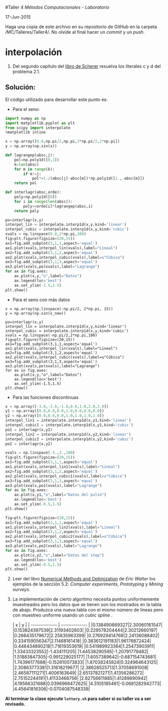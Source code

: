 #Taller 4
*Métodos Computacionales - Laboratorio*

17-Jun-2015

Haga una copia de este archivo en su repositorio de GitHub en la carpeta /MC/Talleres/Taller4/. No olvide al final hacer un *commit* y un *push*.

# interpolación

1. Del segundo capítulo del [libro de Scherer](http://link.springer.com.ezproxy.uniandes.edu.co:8080/book/10.1007\%2F978-3-642-13990-1) resuelva los literales c y d del problema 2.1.

## Solución:

El código utilizado para desarrollar este punto es:
+ Para el seno:
```python
import numpy as np
import matplotlib.pyplot as plt
from scipy import interpolate
%matplotlib inline

x = np.array([0.0,np.pi/2,np.pi,3*np.pi/2,2*np.pi])
y = np.array(np.sin(x))

def lagrangep(absc,j):
    pol=np.poly1d([0,1])
    k=len(absc)
    for m in range(k):
        if m!=j:
            pol*=1./(absc[j]-absc[m])*np.poly1d([1.,-absc[m]])
    return pol 

def interlagr(absc,orde):
    poly=np.poly1d([0])
    for i in range(len(absc)):
        poly+=orde[i]*lagrangep(absc,i)
    return poly

po=interlagr(x,y)
interpol_lin = interpolate.interp1d(x,y,kind='linear')
interpol_cubic = interpolate.interp1d(x,y,kind='cubic')
xvals = np.linspace(0.0,2*np.pi,100)
fig=plt.figure(figsize=(20,15))
ax1=fig.add_subplot(3,1,1,aspect='equal')
ax1.plot(xvals,interpol_lin(xvals),label="Lineal")
ax2=fig.add_subplot(3,1,2,aspect='equal')
ax2.plot(xvals,interpol_cubic(xvals),label=u"Cúbica")
ax3=fig.add_subplot(3,1,3,aspect='equal')
ax3.plot(xvals,po(xvals),label="Lagrange")
for ax in fig.axes:
    ax.plot(x,y,"o",label="Datos")
    ax.legend(loc='best')
    ax.set_ylim(-1.5,1.5)
plt.show()
```
+ Para el seno con más datos

```ptyhon
x = np.array(np.linspace(-np.pi/2, 2*np.pi, 15))
y = np.array(np.sin(x_new))

po=interlagr(x,y)
interpol_lin = interpolate.interp1d(x,y,kind='linear')
interpol_cubic = interpolate.interp1d(x,y,kind='cubic')
xvals = np.linspace(-np.pi/2,2*np.pi,100)
fig=plt.figure(figsize=(20,15))
ax1=fig.add_subplot(3,1,1,aspect='equal')
ax1.plot(xvals,interpol_lin(xvals),label="Lineal")
ax2=fig.add_subplot(3,1,2,aspect='equal')
ax2.plot(xvals,interpol_cubic(xvals),label=u"Cúbica")
ax3=fig.add_subplot(3,1,3,aspect='equal')
ax3.plot(xvals,po(xvals),label="Lagrange")
for ax in fig.axes:
    ax.plot(x,y,"o",label="Datos")
    ax.legend(loc='best')
    ax.set_ylim(-1.5,1.5)
plt.show()
```
+ Para las funciones discontinuas
```python
x = np.array([-3.0,-2.0,-1.0,0.0,1.0,2.0,3.0])
y1 = np.array([0.0,0.0,0.0,1.0,0.0,0.0,0.0])
y2 = np.array([0.0,0.0,0.0,1.0,1.0,1.0,1.0])
interpol_lin1 = interpolate.interp1d(x,y1,kind='linear')
interpol_cubic1 = interpolate.interp1d(x,y1,kind='cubic')
po1 = interlagr(x,y1)
interpol_lin2 = interpolate.interp1d(x,y2,kind='linear')
interpol_cubic2 = interpolate.interp1d(x,y2,kind='cubic')
po2 = interlagr(x,y2)

xvals = np.linspace(-3.,3.,100)
fig=plt.figure(figsize=(20,15))
ax1=fig.add_subplot(3,1,1,aspect='equal')
ax1.plot(xvals,interpol_lin1(xvals),label="Lineal")
ax2=fig.add_subplot(3,1,2,aspect='equal')
ax2.plot(xvals,interpol_cubic1(xvals),label=u"Cúbica")
ax3=fig.add_subplot(3,1,3,aspect='equal')
ax3.plot(xvals,po1(xvals),label="Lagrange")
for ax in fig.axes:
    ax.plot(x,y1,"o",label="Datos del pulso")
    ax.legend(loc='best')
    ax.set_ylim(-0.5,1.5)
plt.show()

fig=plt.figure(figsize=(20,15))
ax1=fig.add_subplot(3,1,1,aspect='equal')
ax1.plot(xvals,interpol_lin2(xvals),label="Lineal")
ax2=fig.add_subplot(3,1,2,aspect='equal')
ax2.plot(xvals,interpol_cubic2(xvals),label=u"Cúbica")
ax3=fig.add_subplot(3,1,3,aspect='equal')
ax3.plot(xvals,po2(xvals),label="Lagrange")
for ax in fig.axes:
    ax.plot(x,y2,"o",label="Datos del step")
    ax.legend(loc='best')
    ax.set_ylim(-0.5,1.5)
plt.show()
```
2. Leer del libro [Numerical Methods and Optimization](http://ezproxy.uniandes.edu.co:8080/login?url=http://dx.doi.org/10.1007/978-3-319-07671-3) de *Eric Walter* los ejemplos de la sección 5.2: *Computer experiments*, *Prototyping* y *Mining surveys*.  

3. La implementación de cierto algoritmo necesita puntos uniformemente muestreados pero los datos que se tienen son los mostrados en la tabla de abajo. Produzca una nueva tabla con el mismo número de líneas pero con muestreo uniforme usando un *cubic spline* .

	| x        | y           |
| ------------- | ------------- |
|0.138490669327|2.30060161547|
|0.153824397539|2.31193402603|
|0.229578204444|2.30212660197|
|0.266435179672|2.25835963399|
|0.276929414769|2.24136088402|
|0.334159056347|2.11468161418|
|0.383612191183|1.96176872424|
|0.446434890218|1.71619353619|
|0.541989923364|1.25473903911|
|1.33433323552|-1.434111205|
|1.44538290595|-1.20791779482|
|1.51883847305|-0.991229025177|
|1.6057389642|-0.687154743681|
|1.74396177688|-0.152610073833|
|1.87038245824|0.324964643125|
|2.30863773381|1.31618219677|
|2.38628525713|1.37058691008|
|2.46587111271|1.4006163649|
|2.65137821271|1.41356286272|
|2.75152244191|1.41133466756|
|2.82756611885|1.41289890942|
|4.19566321688|0.0396966472625|
|4.3105185461|-0.0681282942773|
|4.45641816306|-0.0704087548339|


**Al terminar la clase ejecute `lottery.sh` para saber si su taller va a ser revisado.**
